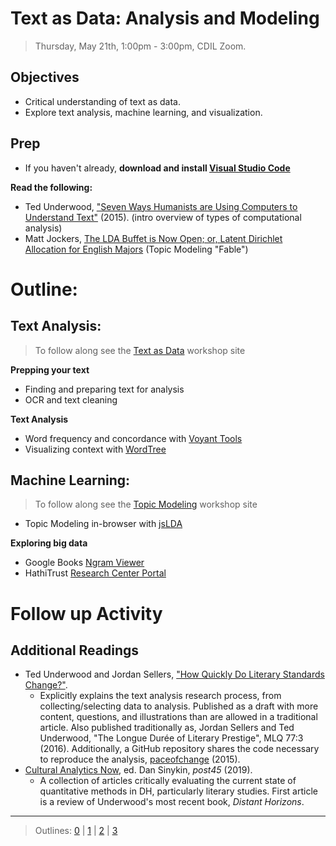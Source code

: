# Text as Data: Analysis and Modeling

> Thursday, May 21th, 1:00pm - 3:00pm, CDIL Zoom.

## Objectives

- Critical understanding of text as data.
- Explore text analysis, machine learning, and visualization.

## Prep

- If you haven't already, **download and install [Visual Studio Code](https://code.visualstudio.com/)**

**Read the following:**
- Ted Underwood, ["Seven Ways Humanists are Using Computers to Understand Text"](https://tedunderwood.com/2015/06/04/seven-ways-humanists-are-using-computers-to-understand-text/) (2015). (intro overview of types of computational analysis)
- Matt Jockers, [The LDA Buffet is Now Open; or, Latent Dirichlet Allocation for English Majors](http://www.matthewjockers.net/2011/09/29/the-lda-buffet-is-now-open-or-latent-dirichlet-allocation-for-english-majors/) (Topic Modeling "Fable")

# Outline: 

## Text Analysis:

> To follow along see the [Text as Data](https://owikle.github.io/text-as-data/) workshop site

**Prepping your text**
- Finding and preparing text for analysis
- OCR and text cleaning

**Text Analysis**
- Word frequency and concordance with [Voyant Tools](https://voyant-tools.org/)
- Visualizing context with [WordTree](https://www.jasondavies.com/wordtree/)

## Machine Learning:

> To follow along see the [Topic Modeling](https://owikle.github.io/topicmodeling/) workshop site
- Topic Modeling in-browser with [jsLDA](https://mimno.infosci.cornell.edu/jsLDA/)

**Exploring big data**
- Google Books [Ngram Viewer](https://books.google.com/ngrams)
- HathiTrust [Research Center Portal](https://sharc.hathitrust.org)

# Follow up Activity

## Additional Readings

- Ted Underwood and Jordan Sellers, ["How Quickly Do Literary Standards Change?"](https://figshare.com/articles/How_Quickly_Do_Literary_Standards_Change_/1418394). 
    - Explicitly explains the text analysis research process, from collecting/selecting data to analysis. Published as a draft with more content, questions, and illustrations than are allowed in a traditional article. Also published traditionally as, Jordan Sellers and Ted Underwood, "The Longue Durée of Literary Prestige", MLQ 77:3 (2016). Additionally, a GitHub repository shares the code necessary to reproduce the analysis, [paceofchange](https://github.com/tedunderwood/paceofchange) (2015).
- [Cultural Analytics Now](http://post45.research.yale.edu/sections/contemporaries/cultural-analytics-now/), ed. Dan Sinykin, *post45* (2019).
    - A collection of articles critically evaluating the current state of quantitative methods in DH, particularly literary studies. First article is a review of Underwood's most recent book, *Distant Horizons*.

-----------------------

> Outlines: [0](day-0.md) | [1](day-1.md) | [2](day-2.md) | [3](day-3.md)
